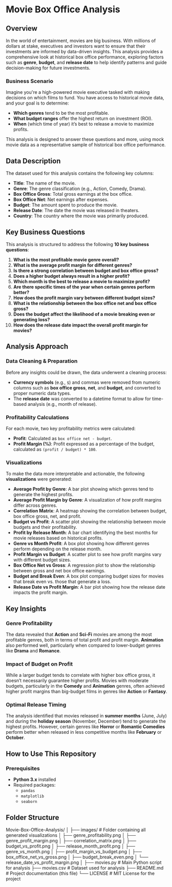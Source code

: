 # Movie Box Office Analysis

## Overview

In the world of entertainment, movies are big business. With millions of dollars at stake, executives and investors want to ensure that their investments are informed by data-driven insights. This analysis provides a comprehensive look at historical box office performance, exploring factors such as **genre**, **budget**, and **release date** to help identify patterns and guide decision-making for future investments.

### Business Scenario

Imagine you're a high-powered movie executive tasked with making decisions on which films to fund. You have access to historical movie data, and your goal is to determine:
- **Which genres** tend to be the most profitable.
- **What budget ranges** offer the highest return on investment (ROI).
- **When** (which time of year) it’s best to release a movie to maximize profits.

This analysis is designed to answer these questions and more, using mock movie data as a representative sample of historical box office performance.

## Data Description

The dataset used for this analysis contains the following key columns:
- **Title**: The name of the movie.
- **Genre**: The genre classification (e.g., Action, Comedy, Drama).
- **Box Office Gross**: Total gross earnings at the box office.
- **Box Office Net**: Net earnings after expenses.
- **Budget**: The amount spent to produce the movie.
- **Release Date**: The date the movie was released in theaters.
- **Country**: The country where the movie was primarily produced.

## Key Business Questions

This analysis is structured to address the following **10 key business questions**:

1. **What is the most profitable movie genre overall?**
2. **What is the average profit margin for different genres?**
3. **Is there a strong correlation between budget and box office gross?**
4. **Does a higher budget always result in a higher profit?**
5. **Which month is the best to release a movie to maximize profit?**
6. **Are there specific times of the year when certain genres perform better?**
7. **How does the profit margin vary between different budget sizes?**
8. **What is the relationship between the box office net and box office gross?**
9. **Does the budget affect the likelihood of a movie breaking even or generating loss?**
10. **How does the release date impact the overall profit margin for movies?**

## Analysis Approach

### Data Cleaning & Preparation

Before any insights could be drawn, the data underwent a cleaning process:
- **Currency symbols** (e.g., `$`) and commas were removed from numeric columns such as **box office gross**, **net**, and **budget**, and converted to proper numeric data types.
- The **release date** was converted to a datetime format to allow for time-based analysis (e.g., month of release).

### Profitability Calculations

For each movie, two key profitability metrics were calculated:
- **Profit**: Calculated as `box office net - budget`.
- **Profit Margin (%)**: Profit expressed as a percentage of the budget, calculated as `(profit / budget) * 100`.

### Visualizations

To make the data more interpretable and actionable, the following **visualizations** were generated:
- **Average Profit by Genre**: A bar plot showing which genres tend to generate the highest profits.
- **Average Profit Margin by Genre**: A visualization of how profit margins differ across genres.
- **Correlation Matrix**: A heatmap showing the correlation between budget, box office gross, net, and profit.
- **Budget vs Profit**: A scatter plot showing the relationship between movie budgets and their profitability.
- **Profit by Release Month**: A bar chart identifying the best months for movie releases based on historical profits.
- **Genre vs Month Profit**: A box plot showing how different genres perform depending on the release month.
- **Profit Margin vs Budget**: A scatter plot to see how profit margins vary with different budget sizes.
- **Box Office Net vs Gross**: A regression plot to show the relationship between gross and net box office earnings.
- **Budget and Break Even**: A box plot comparing budget sizes for movies that break even vs. those that generate a loss.
- **Release Date vs Profit Margin**: A bar plot showing how the release date impacts the profit margin.

## Key Insights

### Genre Profitability
The data revealed that **Action** and **Sci-Fi** movies are among the most profitable genres, both in terms of total profit and profit margin. **Animation** also performed well, particularly when compared to lower-budget genres like **Drama** and **Romance**.

### Impact of Budget on Profit
While a larger budget tends to correlate with higher box office gross, it doesn’t necessarily guarantee higher profits. Movies with moderate budgets, particularly in the **Comedy** and **Animation** genres, often achieved higher profit margins than big-budget films in genres like **Action** or **Fantasy**.

### Optimal Release Timing
The analysis identified that movies released in **summer months** (June, July) and during the **holiday season** (November, December) tend to generate the highest profits. However, certain genres like **Horror** or **Romantic Comedies** perform better when released in less competitive months like **February** or **October**.

## How to Use This Repository

### Prerequisites

- **Python 3.x** installed
- Required packages:
  - `pandas`
  - `matplotlib`
  - `seaborn`



## Folder Structure

Movie-Box-Office-Analysis/
│
├── images/               # Folder containing all generated visualizations
│   ├── genre_profitability.png
│   ├── genre_profit_margin.png
│   ├── correlation_matrix.png
│   ├── budget_vs_profit.png
│   ├── release_month_profit.png
│   ├── genre_vs_month.png
│   ├── profit_margin_vs_budget.png
│   ├── box_office_net_vs_gross.png
│   ├── budget_break_even.png
│   └── release_date_vs_profit_margin.png
│
├── movies.py             # Main Python script for analysis
├── movies.csv            # Dataset used for analysis
├── README.md             # Project documentation (this file)
└── LICENSE               # MIT License for the project
